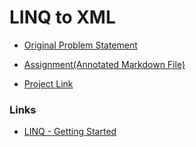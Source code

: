 # LINQ to XML

- [Original Problem Statement](https://docs.google.com/document/d/1dXJ9C5mlrZbo6ZsbOiU9bNPxwJ8HbffWJ7dPjP73IsQ/edit?tab=t.0)

- [Assignment(Annotated Markdown File)](./Assignment.md)

- [Project Link]()

### Links

- [LINQ - Getting Started](https://docs.microsoft.com/en-us/dotnet/csharp/programming-guide/concepts/linq/getting-started-with-linq)
